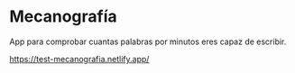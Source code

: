 # Mecanografía
App para comprobar cuantas palabras por minutos eres capaz de escribir. 

https://test-mecanografia.netlify.app/
